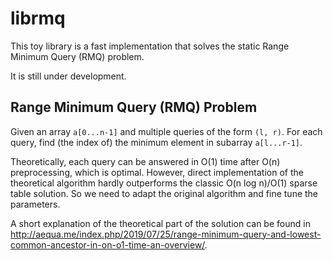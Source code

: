# librmq

This toy library is a fast implementation that solves the static Range Minimum Query (RMQ) problem.

It is still under development.

## Range Minimum Query (RMQ) Problem

Given an array `a[0...n-1]` and multiple queries of the form `(l, r)`. For each query, find (the index of) the minimum element in subarray `a[l...r-1]`.

Theoretically, each query can be answered in O(1) time after O(n) preprocessing, which is optimal. However, direct implementation of the theoretical algorithm hardly outperforms the classic O(n log n)/O(1) sparse table solution. So we need to adapt the original algorithm and fine tune the parameters.

A short explanation of the theoretical part of the solution can be found in http://aequa.me/index.php/2019/07/25/range-minimum-query-and-lowest-common-ancestor-in-on-o1-time-an-overview/.
